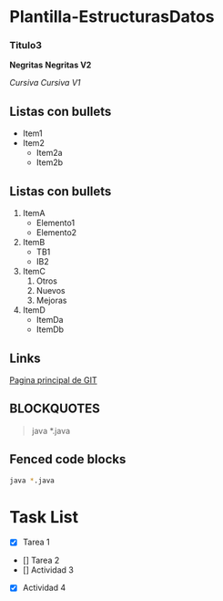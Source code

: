 # Plantilla-EstructurasDatos

### Titulo3

**Negritas**
__Negritas V2__

_Cursiva_
*Cursiva V1*

## Listas con bullets
* Item1
* Item2
    * Item2a
    * Item2b

## Listas con bullets
1. ItemA
   * Elemento1
   * Elemento2
3. ItemB
   * TB1
   * IB2
5. ItemC
   1. Otros
   2. Nuevos
   3. Mejoras
7. ItemD
     * ItemDa
     * ItemDb

## Links
[Pagina principal de GIT](http://github.com)

## BLOCKQUOTES
> java *.java

## Fenced code blocks

```bash
java *.java
```


# Task List
- [X] Tarea 1
- [] Tarea 2
- [] Actividad 3
- [X] Actividad 4
